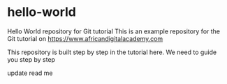 # hello-world
Hello World repository for Git tutorial
This is an example repository for the Git tutorial on https://www.africandigitalacademy.com

This repository is built step by step in the tutorial here.
We need to guide you step by step

update read me
